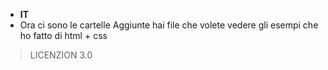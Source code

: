 - **IT**
- Ora ci sono le cartelle Aggiunte hai file che volete vedere gli esempi che ho fatto di html + css 

> LICENZION 3.0
